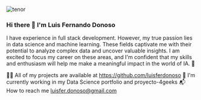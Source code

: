 
   ![tenor](https://user-images.githubusercontent.com/112567953/229839679-0ecfd782-b7d9-4d25-900a-030be8efcb68.gif)

### Hi there 👋 I'm Luis Fernando Donoso

I have experience in full stack development. However, my true passion lies in data science and machine learning. These fields captivate me with their potential to analyze complex data and uncover valuable insights. I am excited to focus my career on these areas, and I'm confident that my skills and enthusiasm will help me make a meaningful impact in the world of IA. 🦾

👨‍💻 All of my projects are available at https://github.com/luisferdonoso
💼 I'm currently working in my Data Science portfolio and proyecto-4geeks
📬 How to reach me luisfer.donoso@gmail.com

<div>
   <p align="center">
      <img src="https://user-images.githubusercontent.com/112567953/229839679-0ecfd782-b7d9-4d25-900a-030be8efcb68.gif" alt=""/>
   </p>
</div>
